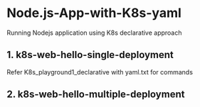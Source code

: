 # Node.js-App-with-K8s-yaml
Running Nodejs application using K8s declarative approach

## 1. k8s-web-hello-single-deployment
Refer K8s_playground1_declarative with yaml.txt for commands

## 2. k8s-web-hello-multiple-deployment




